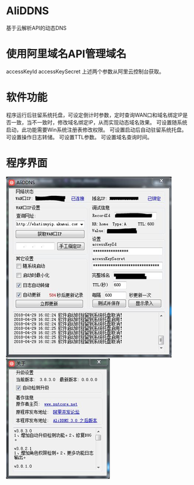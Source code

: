 # AliDDNS
基于云解析API的动态DNS

# 使用阿里域名API管理域名
accessKeyId
accessKeySecret
上述两个参数从阿里云控制台获取。

# 软件功能
程序运行后驻留系统托盘，可设定倒计时参数，定时查询WAN口和域名绑定IP是否一致，当不一致时，修改域名绑定IP，从而实现动态域名效果。
可设置随系统启动，此功能需要Win系统注册表修改权限。
可设置启动后自动驻留系统托盘。
可设置操作日志转储。
可设置TTL参数。
可设置域名查询时间。

# 程序界面
![AliDDNS-UI-01.jpg](/images/AliDDNS-UI-01.JPG "AilDDNS")  
![AliDDNS-UI-02.jpg](/images/AliDDNS-UI-02.JPG "AliDDNS")
